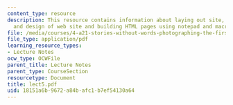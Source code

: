 ```yaml
---
content_type: resource
description: This resource contains information about laying out site, logical organization
  and design of web site and building HTML pages using notepad and macromedia dreamweaver.
file: /media/courses/4-a21-stories-without-words-photographing-the-first-year-fall-2006/18151a6b9672a84bafc1b7ef54130a64_lect5.pdf
file_type: application/pdf
learning_resource_types:
- Lecture Notes
ocw_type: OCWFile
parent_title: Lecture Notes
parent_type: CourseSection
resourcetype: Document
title: lect5.pdf
uid: 18151a6b-9672-a84b-afc1-b7ef54130a64
---
```

